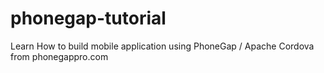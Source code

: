# phonegap-tutorial
Learn How to build mobile application using PhoneGap / Apache Cordova from phonegappro.com
